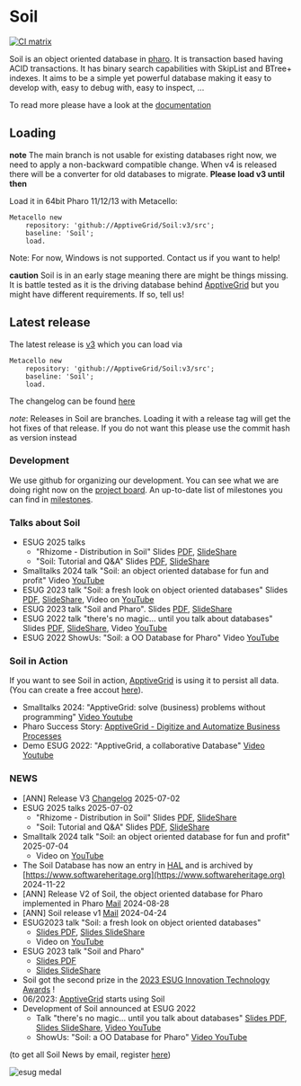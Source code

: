# Soil

[![CI matrix](https://github.com//ApptiveGrid/Soil/actions/workflows/build.yml/badge.svg)](https://github.com//ApptiveGrid/Soil/actions/workflows/build.yml)

Soil is an object oriented database in [pharo](http://pharo.org). It is transaction based having ACID transactions. It has binary search capabilities with SkipList and BTree+ indexes. It aims to be a simple yet powerful database making it easy to develop with, easy to debug with, easy to inspect, ... 


To read more please have a look at the [documentation](./docs/soil.md)


## Loading

**note** The main branch is not usable for existing databases right now, we need to apply a non-backward compatible change. When v4 is released there will be a converter for old databases to migrate. **Please load v3 until then**

Load it in 64bit Pharo 11/12/13 with Metacello:

```smalltalk
Metacello new 
	repository: 'github://ApptiveGrid/Soil:v3/src';
	baseline: 'Soil';
	load.
```
Note: For now, Windows is not supported. Contact us if you want to help!

**caution** Soil is in an early stage meaning there are might be things missing. It is battle tested as it is the driving database behind [ApptiveGrid](http://www.apptivegrid.de) but you might have different requirements. If so, tell us!

## Latest release

The latest release is [v3](https://github.com/ApptiveGrid/Soil/tree/v3) which you can load via

```smalltalk
Metacello new 
	repository: 'github://ApptiveGrid/Soil:v3/src';
	baseline: 'Soil';
	load.
```

The changelog can be found [here](https://github.com/ApptiveGrid/Soil/blob/v3/docs/changelog.md)

*note*: Releases in Soil are branches. Loading it with a release tag will get the hot fixes of that release. If you do not want this please use the commit hash as version instead

### Development

We use github for organizing our development. You can see what we are doing right now on the [project board](https://github.com/orgs/ApptiveGrid/projects/2). An up-to-date list of milestones you can find in [milestones](https://github.com/ApptiveGrid/Soil/milestones?direction=desc&sort=completeness&state=open). 

### Talks about Soil
- ESUG 2025 talks
	-  "Rhizome - Distribution in Soil" Slides [PDF](https://archive.esug.org/ESUG2025/day2/209-hart-rhizome.pdf), [SlideShare](https://www.slideshare.net/slideshow/rhizome-distribution-in-soil-esug-2025/281735029)
   	-  "Soil: Tutorial and Q&A" Slides [PDF](https://archive.esug.org/ESUG2025/day2/210-denk-soil-tutorial.pdf), [SlideShare](https://www.slideshare.net/slideshow/soil-tutorial-and-q-a-esug-2025-gdansk/281735146)
- Smalltalks 2024 talk "Soil: an object oriented database for fun and profit" Video [YouTube](https://www.youtube.com/watch?v=JWY5HCUlX_4)
- ESUG 2023 talk "Soil: a fresh look on object oriented databases" Slides [PDF](http://archive.esug.org/ESUG2023/day3/02_1%20-%20Soil,%20a%20Fresh%20Look%20on%20Object%20Oriented%20Databases.pdf), [SlideShare](https://www.slideshare.net/slideshow/soil-a-fresh-look-on-object-oriented-databases/260898335), Video on [YouTube](https://www.youtube.com/watch?v=ui4TXcv7tus)
- ESUG 2023 talk "Soil and Pharo". Slides [PDF](http://archive.esug.org/ESUG2023/day3/02_2%20-%20Soil%20and%20Pharo.pdf), [SlideShare](https://www.slideshare.net/esug/soil-and-pharo-260898369)
- ESUG 2022 talk "there's no magic... until you talk about databases" Slides [PDF](http://archive.esug.org/ESUG2022/02Tuesday/08-hartl-deployment.pdf), [SlideShare](https://www.slideshare.net/slideshow/theres-no-magic-until-you-talk-about-databases/253132135), Video [YouTube](https://www.youtube.com/watch?v=MLtaHeFgbNo)
- ESUG 2022 ShowUs: "Soil: a OO Database for Pharo" Video [YouTube](https://www.youtube.com/watch?v=_5mk7yYVzds&t=3s)

### Soil in Action

If you want to see Soil in action,  [ApptiveGrid](https://www.apptivegrid.de) is using it to persist all data. (You can create a free accout [here](https://app.apptivegrid.de)). 

- Smalltalks 2024: "ApptiveGrid: solve (business) problems without programming"  [Video Youtube](https://www.youtube.com/watch?v=aPtsGswPJAc)
- Pharo Success Story: [ApptiveGrid - Digitize and Automatize Business Processes](https://www.pharo.org/success/ApptiveGrid.html)
- Demo ESUG 2022: "ApptiveGrid, a collaborative Database" [Video Youtube](https://www.youtube.com/watch?v=VVkJsIIqMKM)

### NEWS 
- [ANN] Release V3 [Changelog](https://github.com/ApptiveGrid/Soil/blob/v3/docs/changelog.md) 2025-07-02
- ESUG 2025 talks 2025-07-02
	-  "Rhizome - Distribution in Soil" Slides [PDF](https://archive.esug.org/ESUG2025/day2/209-hart-rhizome.pdf), [SlideShare](https://www.slideshare.net/slideshow/rhizome-distribution-in-soil-esug-2025/281735029)
   	-  "Soil: Tutorial and Q&A" Slides [PDF](https://archive.esug.org/ESUG2025/day2/210-denk-soil-tutorial.pdf), [SlideShare](https://www.slideshare.net/slideshow/soil-tutorial-and-q-a-esug-2025-gdansk/281735146)
- Smalltalk 2024 talk "Soil: an object oriented database for fun and profit" 2025-07-04
	- Video on [YouTube](https://www.youtube.com/watch?v=JWY5HCUlX_4)
- The Soil Database has now an entry in [HAL](https://hal.science/hal-04726251) and is archived by [https://www.softwareheritage.org](https://www.softwareheritage.org) 2024-11-22
- [ANN] Release V2 of Soil, the object oriented database for Pharo implemented in Pharo [Mail](https://lists.pharo.org/empathy/thread/OE434T74GYE74GUNP3GLKYAZGGBXUSWT) 2024-08-28
- [ANN] Soil release v1 [Mail](https://lists.pharo.org/empathy/thread/6VYPN7R6TQPWDKQTRXUV7S6UU5AEMPV7) 2024-04-24
- ESUG2023 talk "Soil: a fresh look on object oriented databases"
	- [Slides PDF](http://archive.esug.org/ESUG2023/day3/02_1%20-%20Soil,%20a%20Fresh%20Look%20on%20Object%20Oriented%20Databases.pdf), [Slides SlideShare](https://www.slideshare.net/slideshow/soil-a-fresh-look-on-object-oriented-databases/260898335)
 	- Video on [YouTube](https://www.youtube.com/watch?v=ui4TXcv7tus)
- ESUG 2023 talk "Soil and Pharo"
  	- [Slides PDF](http://archive.esug.org/ESUG2023/day3/02_2%20-%20Soil%20and%20Pharo.pdf)
	- [Slides SlideShare](https://www.slideshare.net/esug/soil-and-pharo-260898369)
- Soil got the second prize in the [2023 ESUG Innovation Technology Awards](https://esug.github.io/2023-Conference/awardsSubmissions.html) !
- 06/2023: [ApptiveGrid](https://www.apptivegrid.de) starts using Soil
- Development of Soil announced at ESUG 2022
	- Talk "there's no magic... until you talk about databases"  [Slides PDF](http://archive.esug.org/ESUG2022/02Tuesday/08-hartl-deployment.pdf), [Slides SlideShare](https://www.slideshare.net/slideshow/theres-no-magic-until-you-talk-about-databases/253132135), [Video YouTube](https://www.youtube.com/watch?v=MLtaHeFgbNo)
 	- ShowUs: "Soil: a OO Database for Pharo"  [Video YouTube](https://www.youtube.com/watch?v=_5mk7yYVz)

(to get all Soil News by email, register [here](https://app.apptivegrid.de/api/r/623c52b04872209f7f96c908/6880cf1feeeecc1455f9cfc8/BDOmRVrRfuAzfyGa0wAGeVJBkUQzMsq0WKExnASoA79BfeX69KR))

![esug medal](https://esug.github.io/2022-Conference/esugAwards2ndSilverRoundMedal.png)
